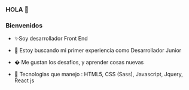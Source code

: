 ### HOLA 👋
###  Bienvenidos 

- ✨Soy desarrollador Front End

- 🔭 Estoy buscando mi primer experiencia como Desarrollador Junior

- � Me gustan los desafios, y aprender cosas nuevas 

- 🤔 Tecnologias que manejo : HTML5, CSS (Sass), Javascript, Jquery, React js


